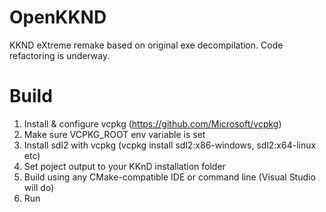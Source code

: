 # OpenKKND
KKND eXtreme remake based on original exe decompilation.
Code refactoring is underway.

# Build
1. Install & configure vcpkg (https://github.com/Microsoft/vcpkg)
2. Make sure VCPKG_ROOT env variable is set
3. Install sdl2 with vcpkg (vcpkg install sdl2:x86-windows, sdl2:x64-linux etc)
4. Set poject output to your KKnD installation folder
5. Build using any CMake-compatible IDE or command line (Visual Studio will do)
6. Run
